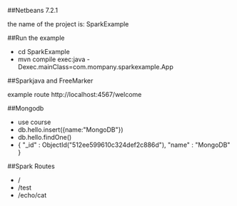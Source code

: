 ##Netbeans 7.2.1

the name of the project is: SparkExample

##Run the example

* cd SparkExample
* mvn compile exec:java -Dexec.mainClass=com.mompany.sparkexample.App

##Sparkjava and FreeMarker

example route http://localhost:4567/welcome

##Mongodb

* use course
* db.hello.insert({name:"MongoDB"})
* db.hello.findOne()
* { "_id" : ObjectId("512ee599610c324def2c886d"), "name" : "MongoDB" }

##Spark Routes
* /
* /test
* /echo/cat
